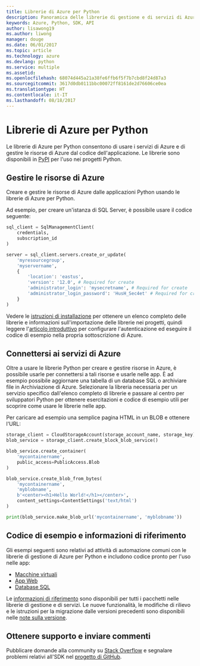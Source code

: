 ```yaml
---
title: Librerie di Azure per Python
description: Panoramica delle librerie di gestione e di servizi di Azure per Python
keywords: Azure, Python, SDK, API
author: lisawong19
ms.author: liwong
manager: douge
ms.date: 06/01/2017
ms.topic: article
ms.technology: azure
ms.devlang: python
ms.service: multiple
ms.assetid: 
ms.openlocfilehash: 68074d445a21a38fe6ffb6f5f7b7cbd8f24d87a3
ms.sourcegitcommit: 3617d0db0111bbc00072ff8161de2d76606ce0ea
ms.translationtype: HT
ms.contentlocale: it-IT
ms.lasthandoff: 08/18/2017
---
```

# <a name="azure-libraries-for-python"></a>Librerie di Azure per Python

Le librerie di Azure per Python consentono di usare i servizi di Azure e di gestire le risorse di Azure dal codice dell'applicazione. Le librerie sono disponibili in [PyPI](python-sdk-azure-install.md) per l'uso nei progetti Python.

## <a name="manage-azure-resources"></a>Gestire le risorse di Azure

Creare e gestire le risorse di Azure dalle applicazioni Python usando le librerie di Azure per Python.

Ad esempio, per creare un'istanza di SQL Server, è possibile usare il codice seguente:

```python
sql_client = SqlManagementClient(
    credentials,
    subscription_id
)

server = sql_client.servers.create_or_update(
    'myresourcegroup',
    'myservername',
    {
        'location': 'eastus',
        'version': '12.0', # Required for create
        'administrator_login': 'mysecretname', # Required for create
        'administrator_login_password': 'HusH_Sec4et' # Required for create
    }
)
```

Vedere le [istruzioni di installazione](python-sdk-azure-install.md) per ottenere un elenco completo delle librerie e informazioni sull'importazione delle librerie nei progetti, quindi leggere l'[articolo introduttivo](python-sdk-azure-get-started.md) per configurare l'autenticazione ed eseguire il codice di esempio nella propria sottoscrizione di Azure.

## <a name="connect-to-azure-services"></a>Connettersi ai servizi di Azure

Oltre a usare le librerie Python per creare e gestire risorse in Azure, è possibile usarle per connettersi a tali risorse e usarle nelle app. È ad esempio possibile aggiornare una tabella di un database SQL o archiviare file in Archiviazione di Azure. Selezionare la libreria necessaria per un servizio specifico dall'elenco completo di librerie e passare al centro per sviluppatori Python per ottenere esercitazioni e codice di esempio utili per scoprire come usare le librerie nelle app.

Per caricare ad esempio una semplice pagina HTML in un BLOB e ottenere l'URL:

```python
storage_client = CloudStorageAccount(storage_account_name, storage_key)
blob_service = storage_client.create_block_blob_service()

blob_service.create_container(
    'mycontainername',
    public_access=PublicAccess.Blob
)

blob_service.create_blob_from_bytes(
    'mycontainername',
    'myblobname',
    b'<center><h1>Hello World!</h1></center>',
    content_settings=ContentSettings('text/html')
)

print(blob_service.make_blob_url('mycontainername', 'myblobname'))
```

## <a name="sample-code-and-reference"></a>Codice di esempio e informazioni di riferimento
Gli esempi seguenti sono relativi ad attività di automazione comuni con le librerie di gestione di Azure per Python e includono codice pronto per l'uso nelle app:
- [Macchine virtuali](python-sdk-azure-virtual-machine-samples.md)
- [App Web](python-sdk-azure-web-apps-samples.md)
- [Database SQL](python-sdk-azure-sql-database-samples.md)

Le [informazioni di riferimento](/python/api/overview/azure) sono disponibili per tutti i pacchetti nelle librerie di gestione e di servizi. Le nuove funzionalità, le modifiche di rilievo e le istruzioni per la migrazione dalle versioni precedenti sono disponibili nelle [note sulla versione](python-sdk-azure-release-notes.md). 

## <a name="get-help-and-give-feedback"></a>Ottenere supporto e inviare commenti

Pubblicare domande alla community su [Stack Overflow](http://stackoverflow.com/questions/tagged/azure-sdk-python) e segnalare problemi relativi all'SDK nel [progetto di GitHub](https://github.com/Azure/azure-sdk-for-python).
